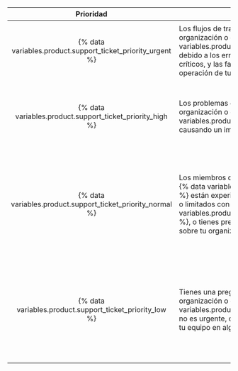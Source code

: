 |                           Prioridad                           | Descripción                                                                                                                                                                                                                                                                                    | Ejemplos                  |
|:-------------------------------------------------------------:| ---------------------------------------------------------------------------------------------------------------------------------------------------------------------------------------------------------------------------------------------------------------------------------------------- | ------------------------- |
| {% data variables.product.support_ticket_priority_urgent %} | Los flujos de trabajo de producción para tu organización o empresa en {% data variables.product.prodname_ghe_cloud %} fallan debido a los errores o suspensiones de servicios críticos, y las fallas impactan directamente a la operación de tu negocio.                                     | <ul><li>Los errores o suspenciones en {% data variables.product.prodname_dotcom_the_website %} afectan la funcionalidad principal de Git o de las aplicaciones web para todos los miembros de tu organización o empresa</li></ul> |
|  {% data variables.product.support_ticket_priority_high %}  | Los problemas de cuenta o de seguridad con tu organización o empresa en {% data variables.product.prodname_ghe_cloud %} están causando un impacto limitado en tu negocio.                                                                                                                    | <ul><li>Un propietario de organización o empresa borró una organización sin querer</li><li>Un miembro de una organización o empresa subió datos sensibles en una confirmación, informe de problemas, solicitud de extracción o adjunto en el informe de problemas</li></ul> |
| {% data variables.product.support_ticket_priority_normal %} | Los miembros de tu organización o empresa en {% data variables.product.prodname_ghe_cloud %} están experimentando problemas moderados o limitados con {% data variables.product.prodname_dotcom_the_website %}, o tienes preocupaciones o dudas generales sobre tu organización o empresa. | <ul><li>Preguntas sobre el uso de las API o de las características para tu organización o empresa</li><li>Problemas con herramientas para migración de datos de una organización que proporciona {% data variables.product.company_short %}</li><li>Características relacionadas con que tu organización o empresa no funcione como se espera</li><li>Preguntas generales de seguridad de tu organización o empresa</li></ul> |
|  {% data variables.product.support_ticket_priority_low %}   | Tienes una pregunta o sugerencia sobre tu organización o empresa en {% data variables.product.prodname_ghe_cloud %} que no es urgente, o no bloquea la productividad de tu equipo en alguna otra forma.                                                                                      | <ul><li>Uso excesivo de recursos para tu organización o empresa</li><li>Solicitudes de verificaciones de estado</li><li>Ayuda con el uso de Gists, notificaciones, wikis, {% data variables.product.prodname_pages %}, {% data variables.product.prodname_desktop %}, Atom, u otros servicios periféricos o características en tu organización o empresa</li><li>Solicitudes de características</li><li>Retroalimentación de producto</li></ul> |
